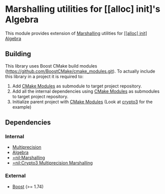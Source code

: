 # Marshalling utilities for [[alloc] init]'s Algebra 

This module provides extension of [Marshalling](https://github.com/alloc-init/marshalling) utilities for [[[alloc] init] Algebra](https://github.com/alloc-init/crypto3-algebra)

## Building

This library uses Boost CMake build modules (https://github.com/BoostCMake/cmake_modules.git). To actually include this
library in a project it is required to:

1. Add [CMake Modules](https://github.com/BoostCMake/cmake_modules.git) as submodule to target project repository.
2. Add all the internal dependencies using [CMake Modules](https://github.com/BoostCMake/cmake_modules.git) as
   submodules to target project repository.
3. Initialize parent project with [CMake Modules](https://github.com/BoostCMake/cmake_modules.git) (Look
   at [crypto3](https://github.com/alloc-init/crypto3.git) for the example)

## Dependencies

### Internal

* [Multiprecision](https://github.com/alloc-init/crypto3-multiprecision.git)
* [Algebra](https://github.com/alloc-init/crypto3-algebra.git)
* [=nil;Marshalling](https://github.com/alloc-init/marshalling)
* [=nil;Crypto3 Multiprecision Marshalling](https://github.com/alloc-init/crypto3-multiprecision-marshalling)

### External

* [Boost](https://boost.org) (>= 1.74)
